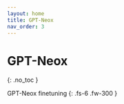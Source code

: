 ```yaml
---
layout: home
title: GPT-Neox
nav_order: 3
---
```


# GPT-Neox
{: .no_toc }

GPT-Neox finetuning
{: .fs-6 .fw-300 }
